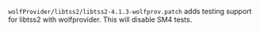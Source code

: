 `wolfProvider/libtss2/libtss2-4.1.3-wolfprov.patch` adds testing support 
for libtss2 with wolfprovider. This will disable SM4 tests.
